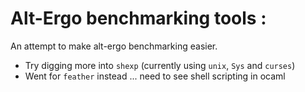 # Alt-Ergo benchmarking tools :
An attempt to make alt-ergo benchmarking easier.

- Try digging more into `shexp` (currently using `unix`, `Sys` and `curses`)
- Went for `feather` instead ... need to see shell scripting in ocaml